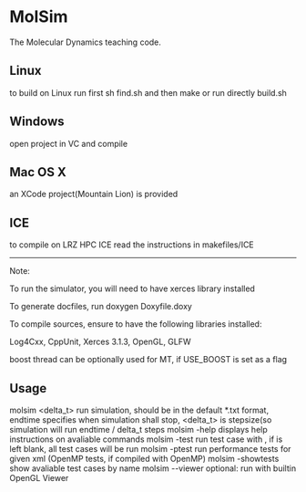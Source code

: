 MolSim
======

The Molecular Dynamics teaching code.


Linux
-----

to build on Linux run first sh find.sh 
and then make or run directly build.sh


Windows
-------

open project in VC and compile


Mac OS X
--------

an XCode project(Mountain Lion) is provided

ICE
--------

to compile on LRZ HPC ICE read the instructions in makefiles/ICE

-------
Note:

To run the simulator, you will need to have xerces library installed

To generate docfiles, run doxygen Doxyfile.doxy

To compile sources, ensure to have the following libraries installed: 

Log4Cxx, CppUnit, Xerces 3.1.3, OpenGL, GLFW

boost thread can be optionally used for MT, if USE_BOOST is set as a flag


Usage
-------

molsim <file> <endtime> <delta_t>	run simulation, <file> should be in the default *.txt format, endtime specifies when simulation shall stop, <delta_t> is stepsize(so simulation will run endtime / delta_t steps
molsim -help				displays help instructions on avaliable commands
molsim -test <name>			run test case with <name>, if <name> is left blank, all test cases will be run
molsim -ptest <file>			run performance tests for given xml <file> (OpenMP tests, if compiled with OpenMP)
molsim -showtests			show avaliable test cases by name
molsim --viewer				optional: run with builtin OpenGL Viewer
